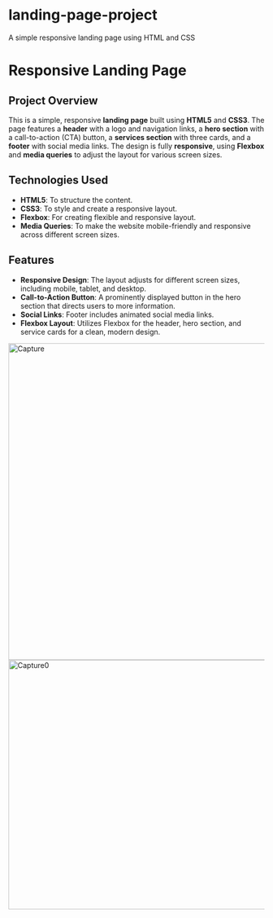 # landing-page-project
A simple responsive landing page using HTML and CSS
# Responsive Landing Page

## Project Overview

This is a simple, responsive **landing page** built using **HTML5** and **CSS3**. The page features a **header** with a logo and navigation links, a **hero section** with a call-to-action (CTA) button, a **services section** with three cards, and a **footer** with social media links. The design is fully **responsive**, using **Flexbox** and **media queries** to adjust the layout for various screen sizes.

## Technologies Used

- **HTML5**: To structure the content.
- **CSS3**: To style and create a responsive layout.
- **Flexbox**: For creating flexible and responsive layout.
- **Media Queries**: To make the website mobile-friendly and responsive across different screen sizes.

## Features

- **Responsive Design**: The layout adjusts for different screen sizes, including mobile, tablet, and desktop.
- **Call-to-Action Button**: A prominently displayed button in the hero section that directs users to more information.
- **Social Links**: Footer includes animated social media links.
- **Flexbox Layout**: Utilizes Flexbox for the header, hero section, and service cards for a clean, modern design.

<img width="1344" height="622" alt="Capture" src="https://github.com/user-attachments/assets/6449a644-7bd3-4c07-9f7f-c0a5dea2fc50" />
<img width="1350" height="490" alt="Capture0" src="https://github.com/user-attachments/assets/91e6590a-043e-4e23-88dc-dc3806907e87" />

